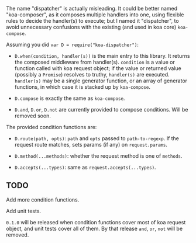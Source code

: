 The name "dispatcher" is actually misleading.  It could be better
named "koa-composer", as it composes multiple handlers into one,
using flexible rules to decide the handler(s) to execute; but I
named it "dispatcher", to avoid unnecessary confusions with the
existing (and used in koa core) `koa-compose`.

Assuming you did `var D = require("koa-dispatcher")`:

- `D.when(condition, handler(s))` is the main entry to this
  library.  It returns the composed middleware from handler(s).
  `condition` is a value or function called with koa request
  object; if the value or returned value (possibly a `Promise`)
  resolves to truthy, `handler(s)` are executed.  `handler(s)`
  may be a single generator function, or an array of generator
  functions, in which case it is stacked up by `koa-compose`.

- `D.compose` is exactly the same as `koa-compose`.

- `D.and`, `D.or`, `D.not` are currently provided to compose
  conditions.  Will be removed soon.

The provided condition functions are:

- `D.route(path, opts)`: `path` and `opts` passed to
  `path-to-regexp`.  If the request route matches, sets params
  (if any) on `request.params`.

- `D.method(...methods)`: whether the request method is one of
  `methods`.

- `D.accepts(...types)`: same as `request.accepts(...types)`.

TODO
----

Add more condition functions.

Add unit tests.

`0.1.0` will be released when condition functions cover most of
koa request object, and unit tests cover all of them.  By that
release `and`, `or`, `not` will be removed.
